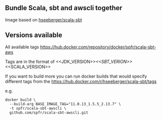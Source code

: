 ## Bundle Scala, sbt and awscli together

Image based on [hseeberger/scala-sbt](https://github.com/hseeberger/scala-sbt)

## Versions available 

All available tags https://hub.docker.com/repository/docker/spfr/scala-sbt-aws

Tags are in the format of <<JDK_VERSION>>_<<SBT_VERION>>_<<SCALA_VERSION>>

If you want to build more you can run docker builds that would specify different tags from the https://hub.docker.com/r/hseeberger/scala-sbt/tags

e.g.

```shell
docker build \
  --build-arg BASE_IMAGE_TAG="11.0.13_1.5.5_2.13.7" \
  -t spfr/scala-sbt-awscli \
  github.com/spfr/scala-sbt-awscli.git
```